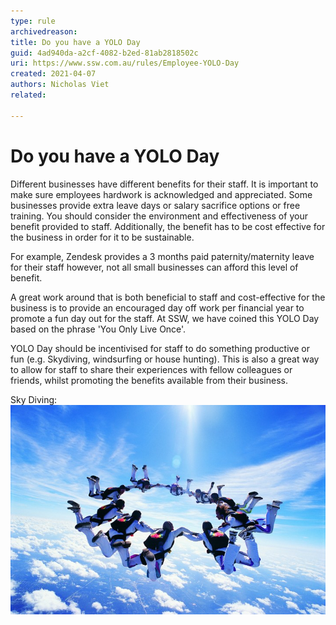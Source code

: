 ```yaml
---
type: rule
archivedreason:
title: Do you have a YOLO Day
guid: 4ad940da-a2cf-4082-b2ed-81ab2818502c
uri: https://www.ssw.com.au/rules/Employee-YOLO-Day
created: 2021-04-07
authors: Nicholas Viet
related:

---
```


# Do you have a YOLO Day

Different businesses have different benefits for their staff. It is important to make sure employees hardwork is acknowledged and appreciated. 
Some businesses provide extra leave days or salary sacrifice options or free training. You should consider the environment and effectiveness of your benefit provided to staff.
Additionally, the benefit has to be cost effective for the business in order for it to be sustainable. 

For example, Zendesk provides a 3 months paid paternity/maternity leave for their staff however, not all small businesses can afford this level of benefit.  

A great work around that is both beneficial to staff and cost-effective for the business is to provide an encouraged day off work per financial year to promote a fun day out 
for the staff. At SSW, we have coined this YOLO Day based on the phrase 'You Only Live Once'. 

YOLO Day should be incentivised for staff to do something productive or fun (e.g. Skydiving, windsurfing or house hunting). This is also a great way to allow for staff to share
their experiences with fellow colleagues or friends, whilst promoting the benefits available from their business. 

Sky Diving: 
![Alt Text](ThinkstockPhotos-dv617062-1.jpg "Sky Diving")

<!--endintro-->
